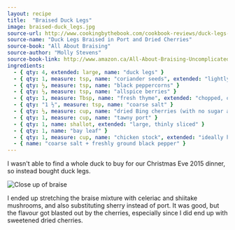 ```yaml
---
layout: recipe
title:  "Braised Duck Legs"
image: braised-duck_legs.jpg
source-url: http://www.cookingbythebook.com/cookbook-reviews/duck-legs-braised-port-dried-cherries/
source-name: "Duck Legs Braised in Port and Dried Cherries"
source-book: "All About Braising"
source-author: "Molly Stevens"
source-book-link: http://www.amazon.ca/All-About-Braising-Uncomplicated-Cooking/dp/0393052303
ingredients:
  - { qty: 4, extended: large, name: "duck legs" }
  - { qty: 1, measure: tsp, name: "coriander seeds", extended: "lightly toasted" }
  - { qty: ½, measure: tsp, name: "black peppercorns" }
  - { qty: ½, measure: tsp, name: "allspice berries" }
  - { qty: 1, measure: Tbsp, name: "fresh thyme", extended: "chopped, or 1 teaspoon dried" }
  - { qty: "1 ½", measure: tsp, name: "coarse salt" }
  - { qty: ½, measure: cup, name: "dried Bing cherries (with no sugar added)" }
  - { qty: 1, measure: cup, name: "tawny port" }
  - { qty: 1, name: shallot, extended: "large, thinly sliced" }
  - { qty: 1, name: "bay leaf" }
  - { qty: 1, measure: cup, name: "chicken stock", extended: "ideally homemade" }
  - { name: "coarse salt + freshly ground black pepper" }
---
```


I wasn't able to find a whole duck to buy for our Christmas Eve 2015 dinner, so instead bought duck legs.

<img src="{{ '/assets/img/braised-duck_braise_closeup.jpg' | prepend: site.baseurl }}" alt="Close up of braise">

I ended up stretching the braise mixture with celeriac and shiitake mushrooms, and also substituting sherry instead of port. It was good, but the flavour got blasted out by the cherries, especially since I did end up with sweetened dried cherries.